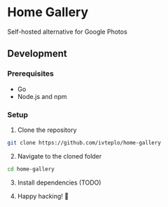 # Home Gallery
Self-hosted alternative for Google Photos

## Development

### Prerequisites

- Go
- Node.js and npm

### Setup

1. Clone the repository

```bash
git clone https://github.com/ivteplo/home-gallery
```

2. Navigate to the cloned folder

```bash
cd home-gallery
```

3. Install dependencies (TODO)

4. Happy hacking! 🎉
